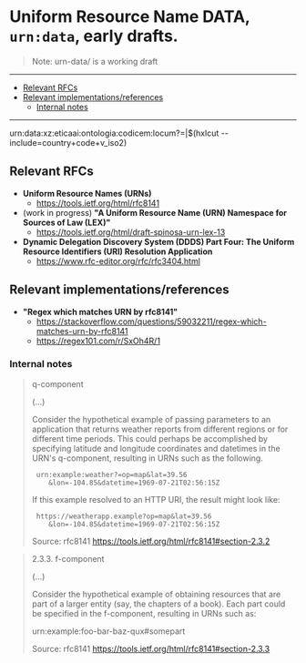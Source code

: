 # Uniform Resource Name DATA, `urn:data`, early drafts.

> Note: urn-data/ is a working draft

---

<!-- TOC depthFrom:2 -->

- [Relevant RFCs](#relevant-rfcs)
- [Relevant implementations/references](#relevant-implementationsreferences)
    - [Internal notes](#internal-notes)

<!-- /TOC -->

---

<!--

cat "$(urnresolver urn:data:xz:eticaai:ontologia:codicem:locum)" | head -n3
hxlcut --include country+code+v_iso2 "$(urnresolver urn:data:xz:eticaai:ontologia:codicem:locum)"

hxlselect --query valid_vocab+default=+v_pcode "$(urnresolver urn:data:xz:eticaai:ontologia:codicem:locum)"

urn:data:xz:eticaai:ontologia:codicem:locum?=|$(hxlcut --include=country+code+v_iso2)

cat "$(urnresolver urn:data:xz:eticaai:ontologia:codicem:locum)" | hxlcut --include=country+code+v_iso2
cat "$(urnresolver urn:data:xz:eticaai:ontologia:codicem:locum)" | hxlcut --include=country+code+v_iso2,country+code+v_iso3,country+code+num+v_m49
-->


urn:data:xz:eticaai:ontologia:codicem:locum?=|$(hxlcut --include=country+code+v_iso2)

## Relevant RFCs

- **Uniform Resource Names (URNs)**
  - https://tools.ietf.org/html/rfc8141
- (work in progress) **"A Uniform Resource Name (URN) Namespace for
  Sources of Law (LEX)"**
  - https://tools.ietf.org/html/draft-spinosa-urn-lex-13
- **Dynamic Delegation Discovery System (DDDS) Part Four: The Uniform Resource
   Identifiers (URI) Resolution Application**
   - https://www.rfc-editor.org/rfc/rfc3404.html


## Relevant implementations/references

- **"Regex which matches URN by rfc8141"**
  - https://stackoverflow.com/questions/59032211/regex-which-matches-urn-by-rfc8141
  - https://regex101.com/r/SxOh4R/1

### Internal notes

> q-component
>
> (...)
>
>  Consider the hypothetical example of passing parameters to an
   application that returns weather reports from different regions or
   for different time periods.  This could perhaps be accomplished by
   specifying latitude and longitude coordinates and datetimes in the
   URN's q-component, resulting in URNs such as the following.
>
>      urn:example:weather?=op=map&lat=39.56
>         &lon=-104.85&datetime=1969-07-21T02:56:15Z
>
>   If this example resolved to an HTTP URI, the result might look like:
>
>      https://weatherapp.example?op=map&lat=39.56
>         &lon=-104.85&datetime=1969-07-21T02:56:15Z
>
> Source: rfc8141 https://tools.ietf.org/html/rfc8141#section-2.3.2


> 2.3.3.  f-component
>
> (...)
>
>  Consider the hypothetical example of obtaining resources that are
   part of a larger entity (say, the chapters of a book).  Each part
   could be specified in the f-component, resulting in URNs such as:
>
>   urn:example:foo-bar-baz-qux#somepart
>
> Source: rfc8141 https://tools.ietf.org/html/rfc8141#section-2.3.3

<!--

- https://tools.ietf.org/html/draft-spinosa-urn-lex-13
- https://github.com/greg-hellings/dnszone
- https://github.com/rthalley/dnspython
- https://pypi.org/project/designate/
  - https://docs.openstack.org/api-ref/dns/
-->
<!--

 ## (ignore this part) Draft


- This folder **may** have some extra information about `urn:data:` / 
  `urn:data--i:` / `urn:data--p:` as used by the [urnresolver command line interface tool](https://github.com/EticaAI/HXL-Data-Science-file-formats/blob/main/hxlm/core/bin/urnresolver.py)
- The content drafted on urn-data-specification/ is not meant to be used
  as averange explanation. _But_ do exist so many ISOs and RFCs that
  is not trivial to keep record of most of them.


> This entire section is just a draft

 ### Copy from EticaAI/HXL-Data-Science-file-formats/README.md

 ###### Why use URN to identify resources is more than naming convention

While find _good_ URNs conventions to be used for typical datasets used on
humanitarian context is more complex than the
[ISO URN](https://tools.ietf.org/html/rfc5141) or even the
[LEX URN](https://en.wikipedia.org/wiki/Lex_(URN)) (this one
[already used in Brazil](https://www.lexml.gov.br/urn/urn:lex:br:federal:constituicao:1988-10-05;1988)),
one goal of the `urnresolver` is accept that most data shared are VERY
sensitive and private, so this this actually is the challenge. So in addition
to converting some well known public datasets related to HXL, we're already
designing to eventually be used as abstraction to scripts and tools that
without this would need to have access to real datasets.

By using URNs, at _worst case_ we're creating documentations and scripts
that a new user would need to replace by the real one of its use case. But the
ideal case is to allow exchange scripts or, when an issue happens in a new
region, the personel who prepare the data could do it and then publish also
on _private_ URN listing so others could reuse.

Note that the URN Resolver, even if it does have links to resources and not
just the contact page, the links themselves to download the real data could
still require authentication case by case. Also same URNs, if you manage to
have contact with several peers, in special for datasets that are not already
an COD, but are often needed, are likely to exist with more than one option
to use.

Deeper integration with CKAN instances and/or awareness of encrypted data
still not implemented on the current version (v0.7.3)

 ###### Diagrams

- See also:
  - **Uniform Resource Names (URNs)**
    - <https://tools.ietf.org/html/rfc8141>
  - **Universal Resource Identifiers in WWW**
    - <https://tools.ietf.org/html/rfc1630>

> TODO: eventually add visual diagrams here

 ###### Security (and privacy) considerations (for `URN:DATA`)
Since the main goal of URNs is also help with auditing and sharing of
scripts and even how to reference "best acceptable use" of exchanced data
(with special focus for private/sensitive), while the `URN:DATA` themselves
are mean to be NOT a secret and could be published on official documents, the
local implementations (aka how to resolve/redirect these URNs for real data)
need to take in account concepts that the "perfect optimization" (think
"secure from misuse" vs "protect privacy from legitimate use") often is
contraditory.

TODO: add more context

 ###### Disclaimer (for `URN:DATA`)

> Note: while this project, in addition to CLI tools to convert URNs to
usable tool (_"the implementation"_), also draft the logic about how to
construct potentially useful URNs reusable at International level (e.g.
what may seem as drafted _"an standard"_, think ISO, or an
_Best Current Practice_, think IETF) please do not take
EticaAI/HXL-Data-Science-file-formats... as endorsed by any organization.

> Also, authors from @EticaAI / @HXL-CPLP (both past and future ones who
cooperate directly with this project) explicitly release both software and
drafted 'how to Implement' under public domain-like licenses. Under
_ideal circumstances_ `data global namespace` (the ZZ on
`urn:data:ZZ:example`) may have more specific rules

-->
